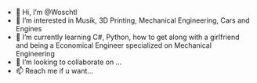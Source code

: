 - 👋 Hi, I’m @Woschtl
- 👀 I’m interested in Musik, 3D Printing, Mechanical Engineering, Cars and Engines 
- 🌱 I’m currently learning C#, Python, how to get along with a girlfriend and being a Economical Engineer specialized on Mechanical Engineering
- 💞️ I’m looking to collaborate on ...
- 📫 Reach me if u want...

<!---
Woschtl/Woschtl is a ✨ special ✨ repository because its `README.md` (this file) appears on your GitHub profile.
You can click the Preview link to take a look at your changes.
--->
